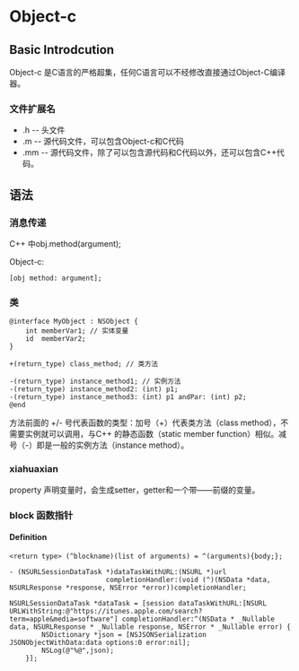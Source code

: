 # Object-c

## Basic Introdcution
Object-c 是C语言的严格超集，任何C语言可以不经修改直接通过Object-C编译器。

### 文件扩展名
- .h -- 头文件
- .m -- 源代码文件，可以包含Object-c和C代码
- .mm -- 源代码文件，除了可以包含源代码和C代码以外，还可以包含C++代码。


## 语法

### 消息传递
C++ 中obj.method(argument);

Object-c:
```objc
[obj method: argument];
```

### 类
```objc
@interface MyObject : NSObject {
    int memberVar1; // 实体变量
    id  memberVar2;
}

+(return_type) class_method; // 类方法

-(return_type) instance_method1; // 实例方法
-(return_type) instance_method2: (int) p1;
-(return_type) instance_method3: (int) p1 andPar: (int) p2;
@end
```

方法前面的 +/- 号代表函数的类型：加号（+）代表类方法（class method），不需要实例就可以调用，与C++ 的静态函数（static member function）相似。减号（-）即是一般的实例方法（instance method）。

### xiahuaxian
property 声明变量时，会生成setter，getter和一个带——前缀的变量。

### block 函数指针

#### Definition
```objc
<return type> (^blockname)(list of arguments) = ^(arguments){body;};
```

```objc
- (NSURLSessionDataTask *)dataTaskWithURL:(NSURL *)url 
                        completionHandler:(void (^)(NSData *data, NSURLResponse *response, NSError *error))completionHandler;
```

```objc
NSURLSessionDataTask *dataTask = [session dataTaskWithURL:[NSURL URLWithString:@"https://itunes.apple.com/search?term=apple&media=software"] completionHandler:^(NSData * _Nullable data, NSURLResponse * _Nullable response, NSError * _Nullable error) {
        NSDictionary *json = [NSJSONSerialization JSONObjectWithData:data options:0 error:nil];
        NSLog(@"%@",json);
    }];
```

